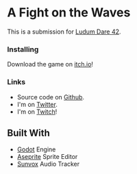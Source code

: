# A Fight on the Waves

This is a submission for [Ludum Dare 42](https://ldjam.com/events/ludum-dare/42/a-fight-on-the-waves).



### Installing

Download the game on [itch.io](https://markopolodev.itch.io/a-fight-on-the-waves)!

### Links

* Source code on [Github](https://github.com/markopolojorgensen/ludum_dare_42).
* I'm on [Twitter](https://twitter.com/markopolodev).
* I'm on [Twitch](https://www.twitch.tv/markopolodev)!

## Built With

* [Godot](https://godotengine.org/) Engine
* [Aseprite](https://www.aseprite.org/) Sprite Editor
* [Sunvox](http://www.warmplace.ru/soft/sunvox/) Audio Tracker


